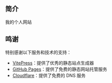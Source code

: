 ## 简介

我的个人网站

## 鸣谢

特别感谢以下服务和技术的支持：

- [VitePress](https://vitepress.dev/)：提供了优秀的静态站点生成器
- [GitHub Pages](https://pages.github.com/)：提供了免费的静态网站托管服务
- [Cloudflare](https://www.cloudflare.com/)：提供了免费的 DNS 服务
